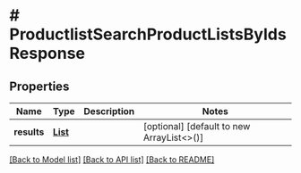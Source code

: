 # # ProductlistSearchProductListsByIdsResponse


## Properties 


Name | Type | Description | Notes
------------ | ------------- | ------------- | -------------
**results**| [**List<ProductlistProductListEntity>**](ProductlistProductListEntity.md) |   | [optional] [default to new ArrayList<>()]


[[Back to Model list]](../../README.md#models) [[Back to API list]](../../README.md#endpoints) [[Back to README]](../../README.md)

